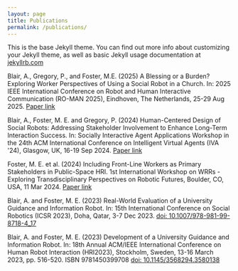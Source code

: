 ```yaml
---
layout: page
title: Publications
permalink: /publications/
---
```


This is the base Jekyll theme. You can find out more info about customizing your Jekyll theme, as well as basic Jekyll usage documentation at [jekyllrb.com](https://jekyllrb.com/)

Blair, A., Gregory, P., and Foster, M.E. (2025) A Blessing or a Burden? Exploring Worker Perspectives of Using a Social Robot in a Church. In: 2025 IEEE International Conference on Robot and Human Interactive Communication (RO-MAN 2025), Eindhoven, The Netherlands, 25-29 Aug 2025. [Paper link](/exploring_worker_perspectives_blair_et_al_2025.pdf)

Blair, A., Foster, M. E.  and Gregory, P.  (2024) Human-Centered Design of Social Robots: Addressing Stakeholder Involvement to Enhance Long-Term Interaction Success. In: Socially Interactive Agent Applications Workshop in the 24th ACM International Conference on Intelligent Virtual Agents (IVA '24), Glasgow, UK, 16-19 Sep 2024. [Paper link](https://andrewblair.github.io/addressing_stakeholder_involvement_blair_et_al_2024.pdf)

Foster, M. E. et al. (2024) Including Front-Line Workers as Primary Stakeholders in Public-Space HRI. 1st International Workshop on WRRs - Exploring Transdisciplinary Perspectives on Robotic Futures, Boulder, CO, USA, 11 Mar 2024. [Paper link](https://drive.google.com/file/d/1ITL2tnZ1wJR2Zq6AdxcHZHRPIdgoLcU7/view)

Blair, A. and Foster, M. E. (2023) Real-World Evaluation of a University Guidance and Information Robot. In: 15th International Conference on Social Robotics (ICSR 2023), Doha, Qatar, 3-7 Dec 2023. [doi: 10.1007/978-981-99-8718-4_17](http://dx.doi.org/10.1007/978-981-99-8718-4_17)

Blair, A. and Foster, M. E. (2023) Development of a University Guidance and Information Robot. In: 18th Annual ACM/IEEE International Conference on Human Robot Interaction (HRI2023), Stockholm, Sweden, 13-16 March 2023, pp. 516-520. ISBN 9781450399708 [doi: 10.1145/3568294.3580138](https://doi.org/10.1145/3568294.3580138)